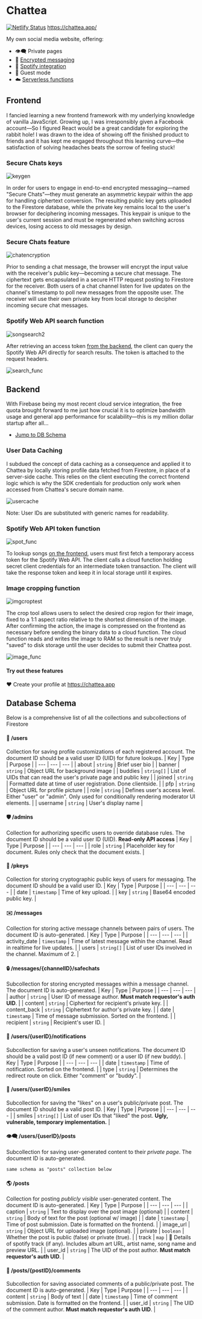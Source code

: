 # Chattea
[![Netlify Status](https://api.netlify.com/api/v1/badges/ff431b82-f1fd-4551-b55d-e9db14f3a3a4/deploy-status)](https://app.netlify.com/sites/chattea/deploys) https://chattea.app/

My own social media website, offering:
- 👁️‍🗨️ Private pages
- 🔐 [Encrypted messaging](#secure-chats-keys)
- 🎵 [Spotify integration](#spotify-web-api-search-function)
- 👤 Guest mode
- ☁️ [Serverless functions](#image-cropping-function)

## Frontend
I fancied learning a new frontend framework with my underlying knowledge of vanilla JavaScript. Growing up, I was irresponsibly given a Facebook account—So I figured React would be a great candidate for exploring the rabbit hole! I was drawn to the idea of showing off the finished product to friends and it has kept me engaged throughout this learning curve—the satisfaction of solving headaches beats the sorrow of feeling stuck!

### Secure Chats keys
![keygen](https://github.com/Tearrex/Chattea/assets/26557969/11bc4bad-22a2-4443-a3f1-895be8ee5d34)

In order for users to engage in end-to-end encrypted messaging—named "Secure Chats"—they must generate an asymmetric keypair within the app for handling ciphertext conversion. The resulting public key gets uploaded to the Firestore database, while the private key remains local to the user's browser for deciphering incoming messages. This keypair is unique to the user's current session and must be regenerated when switching across devices, losing access to old messages by design.

### Secure Chats feature
![chatencryption](https://github.com/Tearrex/Chattea/assets/26557969/125da312-6600-4f9f-b76c-73b61c18f466)

Prior to sending a chat message, the browser will encrypt the input value with the receiver's public key—becoming a secure chat message. The ciphertext gets encapsulated in a secure HTTP request posting to Firestore for the receiver. Both users of a chat channel listen for live updates on the channel's timestamp to poll new messages from the opposite user. The receiver will use their own private key from local storage to decipher incoming secure chat messages.

### Spotify Web API search function
![songsearch2](https://github.com/Tearrex/Chattea/assets/26557969/c6537703-6018-4e34-b1a7-411067206e01)

After retrieving an access token [from the backend](#spotify-web-api-token-function), the client can query the Spotify Web API directly for search results. The token is attached to the request headers.

![search_func](https://github.com/Tearrex/Chattea/assets/26557969/df0432b1-afd8-4f8d-90e2-18344768ef83)

## Backend
With Firebase being my most recent  cloud service integration, the free quota brought forward to me just how crucial it is to optimize bandwidth usage and general app performance for scalability—this is my million dollar startup after all...
- [Jump to DB Schema](#database-schema)
### User Data Caching
I subdued the concept of data caching as a consequence and applied it to Chattea by locally storing profile data fetched from Firestore, in place of a server-side cache. This relies on the client executing the correct frontend logic which is why the SDK credentials for production only work when accessed from Chattea's secure domain name.

![usercache](https://github.com/Tearrex/Chattea/assets/26557969/51fa680f-225e-41a0-a9d2-5dd4e7610016)

Note: User IDs are substituted with generic names for readability.

### Spotify Web API token function
![spot_func](https://github.com/Tearrex/Chattea/assets/26557969/f7f9af41-8b6a-4c21-81a4-7fa9c03ebc0b)

To lookup songs [on the frontend](#spotify-web-api-search-function), users must first fetch a temporary access token for the Spotify Web API. The client calls a cloud function holding secret client credentials for an intermediate token transaction. The client will take the response token and keep it in local storage until it expires.

### Image cropping function
![imgcroptest](https://github.com/Tearrex/Chattea/assets/26557969/c1be3999-dab0-404a-93e5-f829a42c45c9)

The crop tool allows users to select the desired crop region for their image, fixed to a 1:1 aspect ratio relative to the shortest dimension of the image. After confirming the action, the image is compressed on the frontend as necessary before sending the binary data to a cloud function. The cloud function reads and writes the image to RAM so the result is never truly "saved" to disk storage until the user decides to submit their Chattea post.

![image_func](https://github.com/Tearrex/Chattea/assets/26557969/fcc28a48-3f43-4b8f-add6-ddf4a627378a)

#### Try out these features
♥️ Create your profile at https://chattea.app

## Database Schema
Below is a comprehensive list of all the collections and subcollections of Firestore

#### 👥 /users
Collection for saving profile customizations of each registered account. The document ID should be a valid user ID (UID) for future lookups.
| Key   | Type   | Purpose   |
| --- | --- | --- |
| about | `string` | Brief user bio |
| banner | `string` | Object URL for background image |
| buddies | `string[]` | List of UIDs that can read the user's private page and public key |
| joined | `string` | Formatted date at time of user registration. Done clientside. |
| pfp | `string` | Object URL for profile picture |
| role | `string` | Defines user's access level. Either "user" or "admin". Only used for conditionally rendering moderator UI elements. |
| username | `string` | User's display name |
#### 🛡️ /admins
Collection for authorizing specific users to override database rules. The document ID should be a valid user ID (UID). **Read-only API access**
| Key   | Type   | Purpose   |
| --- | --- | --- |
| role | `string` | Placeholder key for document. Rules only check that the document exists. |


#### 🔑 /pkeys
Collection for storing cryptographic public keys of users for messaging. The document ID should be a valid user ID.
| Key   | Type   | Purpose   |
| --- | --- | --- |
| date | `timestamp` | Time of key upload. |
| key | `string` | Base64 encoded public key. |
#### ✉️ /messages
Collection for storing active message channels between pairs of users. The document ID is auto-generated.
| Key   | Type   | Purpose   |
| --- | --- | --- |
| activity_date | `timestamp` | Time of latest message within the channel. Read in realtime for live updates. |
| users | `string[]` | List of user IDs involved in the channel. Maximum of 2. |
#### 🔒 /messages/{channelID}/safechats
Subcollection for storing encrypted messages within a message channel. The document ID is auto-generated.
| Key   | Type   | Purpose   |
| --- | --- | --- |
| author | `string` | User ID of message author. __Must match requestor's auth UID__. |
| content | `string` | Ciphertext for recipient's private key. |
| content_back | `string` | Ciphertext for author's private key. |
| date | `timestamp` | Time of message submission. Sorted on the frontend. |
| recipient | `string` | Recipient's user ID. |

#### 🔔 /users/{userID}/notifications
Subcollection for saving a user's unseen notifications. The document ID should be a valid post ID (if new comment) or a user ID (if new buddy).
| Key   | Type   | Purpose   |
| --- | --- | --- |
| date | `timestamp` | Time of notification. Sorted on the frontend. |
| type | `string` | Determines the redirect route on click. Either "comment" or "buddy". |
#### 🙂 /users/{userID}/smiles
Subcollection for saving the "likes" on a user's public/private post. The document ID should be a valid post ID.
| Key   | Type   | Purpose   |
| --- | --- | --- |
| smiles | `string[]` | List of user IDs that "liked" the post. **Ugly, vulnerable, temporary implementation.** |
#### 👁️‍🗨️ /users/{userID}/posts
Subcollection for saving user-generated content to their _private page_. The document ID is auto-generated.

```same schema as "posts" collection below```


#### 🌎 /posts
Collection for posting _publicly visible_ user-generated content. The document ID is auto-generated.
| Key   | Type   | Purpose   |
| --- | --- | --- |
| caption | `string` | Text to display over the post image (optional) |
| content | `string` | Body of text for the post (optional w/ image) |
| date | `timestamp` | Time of post submission. Date is formatted on the frontend. |
| image_url | `string` | Object URL for uploaded image (optional). |
| private | `boolean` | Whether the post is public (false) or private (true). |
| track | `map` | 🎵 Details of spotify track (if any). Includes album art URL, artist name, song name and preview URL. |
| user_id | `string` | The UID of the post author. __Must match requestor's auth UID__. |
#### 💬 /posts/{postID}/comments
Subcollection for saving associated comments of a public/private post. The document ID is auto-generated.
| Key   | Type   | Purpose   |
| --- | --- | --- |
| content | `string` | Body of text |
| date | `timestamp` | Time of comment submission. Date is formatted on the frontend. |
| user_id | `string` | The UID of the comment author. __Must match requestor's auth UID__. |
